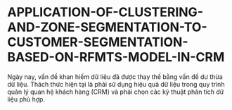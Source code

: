 # APPLICATION-OF-CLUSTERING-AND-ZONE-SEGMENTATION-TO-CUSTOMER-SEGMENTATION-BASED-ON-RFMTS-MODEL-IN-CRM
Ngày nay, vấn đề khan hiếm dữ liệu đã được thay thế bằng vấn đề dư thừa dữ liệu. Thách thức hiện tại là phải sử dụng hiệu quả dữ liệu trong quy trình quản lý quan hệ khách hàng (CRM) và phải chọn các kỹ thuật phân tích dữ liệu phù hợp. 
